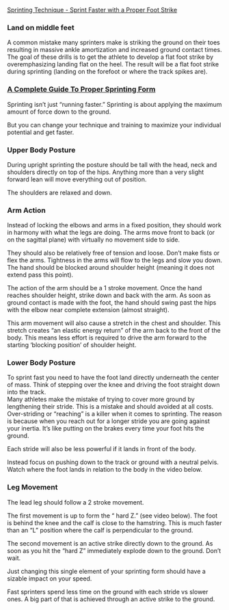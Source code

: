[Sprinting Technique - Sprint Faster with a Proper Foot Strike](https://www.youtube.com/watch?v=-Ot-dP1xST4)

### Land on middle feet
A common mistake many sprinters make is striking the ground on their toes resulting in massive ankle amortization and increased ground contact times. The goal of these drills is to get the athlete to develop a flat foot strike by overemphasizing landing flat on the heel. The result will be a flat foot strike during sprinting (landing on the forefoot or where the track spikes are).  

### [A Complete Guide To Proper Sprinting Form](https://xpollinationproductions.com/proper-sprinting-form/)

Sprinting isn’t just “running faster.” Sprinting is about applying the maximum amount of force down to the ground.

But you can change your technique and training to maximize your individual potential and get faster.

### Upper Body Posture
During upright sprinting the posture should be tall with the head, neck and shoulders directly on top of the hips. Anything more than a very slight forward lean will move everything out of position.

The shoulders are relaxed and down.

### Arm Action
Instead of locking the elbows and arms in a fixed position, they should work in harmony with what the legs are doing. The arms move front to back (or on the sagittal plane) with virtually no movement side to side.

They should also be relatively free of tension and loose. Don’t make fists or flex the arms. Tightness in the arms will flow to the legs and slow you down.
The hand should be blocked around shoulder height (meaning it does not extend pass this point).

The action of the arm should be a 1 stroke movement. Once the hand reaches shoulder height, strike down and back with the arm. As soon as ground contact is made with the foot, the hand should swing past the hips with the elbow near complete extension (almost straight).  

This arm movement will also cause a stretch in the chest and shoulder. This stretch creates “an elastic energy return” of the arm back to the front of the body. This means less effort is required to drive the arm forward to the starting ‘blocking position’ of shoulder height. 

### Lower Body Posture
To sprint fast you need to have the foot land directly underneath the center of mass. Think of stepping over the knee and driving the foot straight down into the track.  
Many athletes make the mistake of trying to cover more ground by lengthening their stride. This is a mistake and should avoided at all costs.  
Over-striding or “reaching” is a killer when it comes to sprinting. The reason is because when you reach out for a longer stride you are going against your inertia. It’s like putting on the brakes every time your foot hits the ground.

Each stride will also be less powerful if it lands in front of the body. 

Instead focus on pushing down to the track or ground with a neutral pelvis. Watch where the foot lands in relation to the body in the video below. 

### Leg Movement
The lead leg should follow a 2 stroke movement. 

The first movement is up to form the “ hard Z.” (see video below). The foot is behind the knee and the calf is close to the hamstring. This is much faster than an “L” position where the calf is perpendicular to the ground.

The second movement is an active strike directly down to the ground. As soon as you hit the “hard Z” immediately explode down to the ground. Don’t wait.

Just changing this single element of your sprinting form should have a sizable impact on your speed.

Fast sprinters spend less time on the ground with each stride vs slower ones. A big part of that is achieved through an active strike to the ground. 

